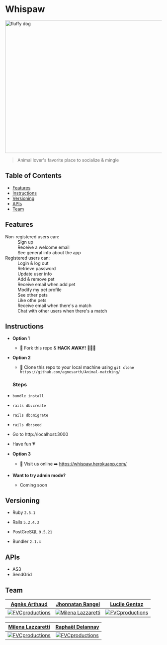 # Whispaw 
<a href="#"><img src="https://images.pexels.com/photos/4148962/pexels-photo-4148962.jpeg?auto=compress&cs=tinysrgb&dpr=2&h=650&w=940" width="640" height="426" title="Photo by Gustavo Fring from Pexels" alt="fluffy dog"></a>

> Animal lover's favorite place to socialize & mingle

## Table of Contents

- [Features](#features)
- [Instructions](#instructions)
- [Versioning](#versioning)
- [APIs](#APIs)
- [Team](#team)


## Features
<dl>
  <dt>Non-registered users can:</dt>
  <dd>Sign up</dd>
  <dd>Receive a welcome email</dd>
  <dd>See general info about the app</dd>

  <dt>Registered users can:</dt>
  <dd>Login & log out</dd>
  <dd>Retrieve password</dd>
  <dd>Update user info</dd>
  <dd>Add & remove pet</dd>
  <dd>Receive email when add pet</dd>
  <dd>Modify my pet profile</dd>
  <dd>See other pets</dd>
  <dd>Like othe pets</dd>
  <dd>Receive email when there's a match</dd>
  <dd>Chat with other users when there's a match</dd>
</dl>

## Instructions

- **Option 1**
    - 🍴 Fork this repo & **HACK AWAY!** 🔨🔨🔨
    
- **Option 2**
    - 👯 Clone this repo to your local machine using `git clone https://github.com/agnesarth/Animal-matching/`

    ### Steps
- `bundle install`
- `rails db:create`
- `rails db:migrate`
- `rails db:seed`
- Go to http://localhost:3000
- Have fun :heartpulse:

- **Option 3**
    - 👯 Visit us online :arrow_right: https://whispaw.herokuapp.com/
    
 - **Want to try admin mode?**
    - Coming soon

## Versioning

- Ruby ``2.5.1``

- Rails ``5.2.4.3``

- PostGreSQL ``9.5.21``

- Bundler ``2.1.4``

## APIs
- AS3
- SendGrid

## Team



| <a href="https://github.com/agnesarth" target="_blank">**Agnès Arthaud**</a> | <a href="https://github.com/jhon-ran" target="_blank">**Jhonnatan Rangel**</a> | <a href="https://github.com/lgentaz" target="_blank">**Lucile Gentaz**</a> |
| :---: |:---:| :---:|
| [![FVCproductions](https://media-exp1.licdn.com/dms/image/C4E03AQGc8G50ruhuxw/profile-displayphoto-shrink_200_200/0?e=1596672000&v=beta&t=FjSX5gnxW5kGpsnedtBox2tTPWYDUsD5_4zlmRlDF4o)](#)    | [![Milena Lazzaretti](https://media-exp1.licdn.com/dms/image/C4D03AQFyv7LyeCk-Cg/profile-displayphoto-shrink_200_200/0?e=1596672000&v=beta&t=reDt5eUTD7z4Zq9s4_pxzzRozorf0KS7fNhJLEKNbL4)](#) | [![FVCproductions](https://media-exp1.licdn.com/dms/image/C5603AQHeNPSaa8cmoA/profile-displayphoto-shrink_200_200/0?e=1596672000&v=beta&t=EqumQNTG80Q9pUHbDn3d3KO1XGTBfIvvueUu4H20mrU)](#)  |


| <a href="https://github.com/mil3zh" target="_blank">**Milena Lazzaretti**</a> | <a href="https://github.com/Raphael-dln" target="_blank">**Raphaël Delannay**</a> | 
| :---: |:---:|
| [![FVCproductions](https://media-exp1.licdn.com/dms/image/C4D03AQGdA3DB8EBy1w/profile-displayphoto-shrink_200_200/0?e=1596672000&v=beta&t=n9QeuqQ9tCEiDdQQ5XtyCLQMdntg7yhA2TewNmCag4g)](#)    | [![FVCproductions](https://media-exp1.licdn.com/dms/image/C5603AQGeyV2izbUnLw/profile-displayphoto-shrink_200_200/0?e=1596672000&v=beta&t=iHKzNcCY21pzWYVTS_GdPwlDf1bHmIv2CLyLoWJTPyQ)](#) | 

